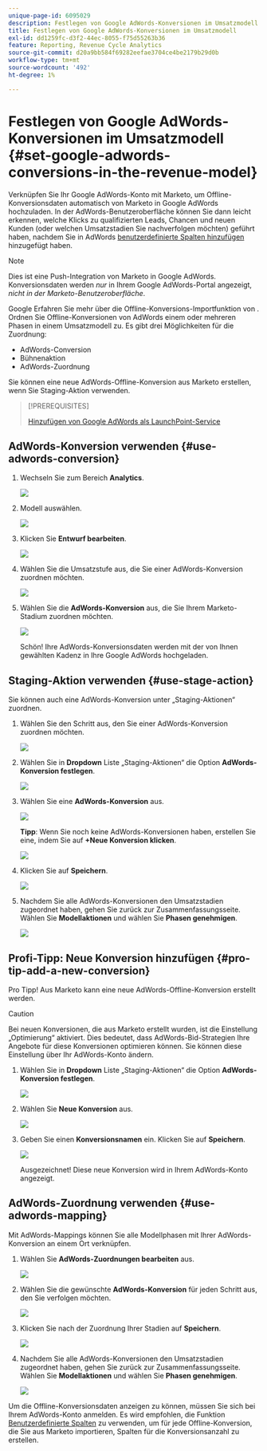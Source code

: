 ```yaml
---
unique-page-id: 6095029
description: Festlegen von Google AdWords-Konversionen im Umsatzmodell - Marketo-Dokumente - Produktdokumentation
title: Festlegen von Google AdWords-Konversionen im Umsatzmodell
exl-id: dd1259fc-d3f2-44ec-8055-f75d55263b36
feature: Reporting, Revenue Cycle Analytics
source-git-commit: d20a9bb584f69282eefae3704ce4be2179b29d0b
workflow-type: tm+mt
source-wordcount: '492'
ht-degree: 1%

---
```


# Festlegen von Google AdWords-Konversionen im Umsatzmodell {#set-google-adwords-conversions-in-the-revenue-model}

Verknüpfen Sie Ihr Google AdWords-Konto mit Marketo, um Offline-Konversionsdaten automatisch von Marketo in Google AdWords hochzuladen. In der AdWords-Benutzeroberfläche können Sie dann leicht erkennen, welche Klicks zu qualifizierten Leads, Chancen und neuen Kunden (oder welchen Umsatzstadien Sie nachverfolgen möchten) geführt haben, nachdem Sie in AdWords [benutzerdefinierte Spalten hinzufügen](https://support.google.com/adwords/answer/3073556) hinzugefügt haben.

>[!NOTE]
>
>Dies ist eine Push-Integration von Marketo in Google AdWords. Konversionsdaten werden _nur_ in Ihrem Google AdWords-Portal angezeigt, _nicht in der Marketo-Benutzeroberfläche_.

Google Erfahren Sie mehr über die Offline-Konversions-Importfunktion von [](https://support.google.com/adwords/answer/2998031?hl=en). Ordnen Sie Offline-Konversionen von AdWords einem oder mehreren Phasen in einem Umsatzmodell zu. Es gibt drei Möglichkeiten für die Zuordnung:

* AdWords-Conversion
* Bühnenaktion
* AdWords-Zuordnung

Sie können eine neue AdWords-Offline-Konversion aus Marketo erstellen, wenn Sie Staging-Aktion verwenden.

>[!PREREQUISITES]
>
>[Hinzufügen von Google AdWords als LaunchPoint-Service](/help/marketo/product-docs/administration/additional-integrations/add-google-adwords-as-a-launchpoint-service.md)

## AdWords-Konversion verwenden {#use-adwords-conversion}

1. Wechseln Sie zum Bereich **Analytics**.

   ![](assets/image2015-2-23-18-3a9-3a34.png)

1. Modell auswählen.

   ![](assets/image2015-2-23-18-3a3-3a12.png)

1. Klicken Sie **Entwurf bearbeiten**.

   ![](assets/image2015-3-10-15-3a3-3a20.png)

1. Wählen Sie die Umsatzstufe aus, die Sie einer AdWords-Konversion zuordnen möchten.

   ![](assets/image2015-2-26-16-3a40-3a2.png)

1. Wählen Sie die **AdWords-Konversion** aus, die Sie Ihrem Marketo-Stadium zuordnen möchten.

   ![](assets/image2015-2-26-16-3a46-3a15.png)

   Schön! Ihre AdWords-Konversionsdaten werden mit der von Ihnen gewählten Kadenz in Ihre Google AdWords hochgeladen.

## Staging-Aktion verwenden {#use-stage-action}

Sie können auch eine AdWords-Konversion unter „Staging-Aktionen“ zuordnen.

1. Wählen Sie den Schritt aus, den Sie einer AdWords-Konversion zuordnen möchten.

   ![](assets/image2015-2-26-16-3a40-3a2.png)

1. Wählen Sie in **Dropdown** Liste „Staging-Aktionen“ die Option **AdWords-Konversion festlegen**.

   ![](assets/image2015-2-26-16-3a52-3a24.png)

1. Wählen Sie eine **AdWords-Konversion** aus.

   ![](assets/image2015-2-26-16-3a54-3a47.png)

   **Tipp**: Wenn Sie noch keine AdWords-Konversionen haben, erstellen Sie eine, indem Sie auf **+Neue Konversion klicken**.

   ![](assets/image2015-2-26-21-3a22-3a10.png)

1. Klicken Sie auf **Speichern**.

   ![](assets/image2015-2-26-16-3a56-3a2.png)

1. Nachdem Sie alle AdWords-Konversionen den Umsatzstadien zugeordnet haben, gehen Sie zurück zur Zusammenfassungsseite. Wählen Sie **Modellaktionen** und wählen Sie **Phasen genehmigen**.

   ![](assets/image2015-2-27-12-3a20-3a20.png)

## Profi-Tipp: Neue Konversion hinzufügen {#pro-tip-add-a-new-conversion}

Pro Tipp! Aus Marketo kann eine neue AdWords-Offline-Konversion erstellt werden.

>[!CAUTION]
>
>Bei neuen Konversionen, die aus Marketo erstellt wurden, ist die Einstellung „Optimierung“ aktiviert. Dies bedeutet, dass AdWords-Bid-Strategien Ihre Angebote für diese Konversionen optimieren können. Sie können diese Einstellung über Ihr AdWords-Konto ändern.

1. Wählen Sie in **Dropdown** Liste „Staging-Aktionen“ die Option **AdWords-Konversion festlegen**.

   ![](assets/image2015-2-26-16-3a52-3a24.png)

1. Wählen Sie **Neue Konversion** aus.

   ![](assets/image2015-2-26-21-3a22-3a10.png)

1. Geben Sie einen **Konversionsnamen** ein. Klicken Sie auf **Speichern**.

   ![](assets/image2015-2-26-21-3a24-3a7.png)

   Ausgezeichnet! Diese neue Konversion wird in Ihrem AdWords-Konto angezeigt.

## AdWords-Zuordnung verwenden {#use-adwords-mapping}

Mit AdWords-Mappings können Sie alle Modellphasen mit Ihrer AdWords-Konversion an einem Ort verknüpfen.

1. Wählen Sie **AdWords-Zuordnungen bearbeiten** aus.

   ![](assets/image2015-2-26-17-3a3-3a29.png)

1. Wählen Sie die gewünschte **AdWords-Konversion** für jeden Schritt aus, den Sie verfolgen möchten.

   ![](assets/image2015-2-26-17-3a6-3a15.png)

1. Klicken Sie nach der Zuordnung Ihrer Stadien auf **Speichern**.

   ![](assets/image2015-2-26-17-3a7-3a48.png)

1. Nachdem Sie alle AdWords-Konversionen den Umsatzstadien zugeordnet haben, gehen Sie zurück zur Zusammenfassungsseite. Wählen Sie **Modellaktionen** und wählen Sie **Phasen genehmigen**.

   ![](assets/image2015-2-27-12-3a20-3a20.png)

Um die Offline-Konversionsdaten anzeigen zu können, müssen Sie sich bei Ihrem AdWords-Konto anmelden. Es wird empfohlen, die Funktion [Benutzerdefinierte Spalten](https://support.google.com/adwords/answer/3073556) zu verwenden, um für jede Offline-Konversion, die Sie aus Marketo importieren, Spalten für die Konversionsanzahl zu erstellen.
